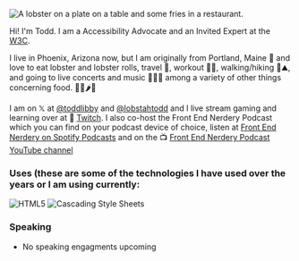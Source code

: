![A lobster on a plate on a table and some fries in a restaurant.](https://res.cloudinary.com/colabottles/image/upload/v1585002435/images/cookslobsterhouse_dbocrg.jpg)

Hi! I'm Todd. I am a Accessibility Advocate and an Invited Expert at the [W3C](https://www.w3.org/).

I live in Phoenix, Arizona now, but I am originally from Portland, Maine 🦞 and love to eat lobster and lobster rolls, travel 🧳, workout 🏋🏻, walking/hiking 🎒⛰, and going to live concerts and music 🥁🎶🎸 among a variety of other things concerning food. 🌯🌮🌶🍱

I am on 𝕏 at [@toddlibby](https://twitter.com/toddlibby) and [@lobstahtodd](https://twitter.com/lobstahtodd) and I live stream gaming and learning over at 👾 [Twitch](https://twitch.tv/toddlibby). I also co-host the Front End Nerdery Podcast which you can find on your podcast device of choice, listen at [Front End Nerdery on Spotify Podcasts](https://podcasters.spotify.com/pod/show/frontendnerdery) and on the 📺 [Front End Nerdery Podcast YouTube channel](https://www.youtube.com/@FrontEndNerdery)

### Uses (these are some of the technologies I have used over the years or I am using currently:
![HTML5](https://img.shields.io/badge/html5-%23E2E2E2?style=flat&logo=html5&logoColor=%23E2E2E2&logoSize=auto&labelColor=%23F22601&color=%23fffafa)
![Cascading Style Sheets](https://img.shields.io/badge/css3-%23E2E2E2?style=flat&logo=css3&logoColor=%23E2E2E2&logoSize=auto&labelColor=%23149FDB&color=%23fffafa)


### Speaking

- No speaking engagments upcoming
